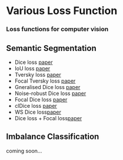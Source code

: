 # Various Loss Function
### Loss functions for computer vision

## Semantic Segmentation
* Dice loss [paper](https://arxiv.org/abs/1606.04797/)
* IoU loss [paper](https://www.cs.umanitoba.ca/~ywang/papers/isvc16.pdf)
* Tversky loss [paper](https://arxiv.org/abs/1706.05721)
* Focal Tversky loss [paper](https://arxiv.org/pdf/1810.07842.pdf)
* Gneralised Dice loss [paper](https://arxiv.org/abs/1707.03237)
* Noise-robust Dice loss [paper](https://ieeexplore.ieee.org/document/9109297)
* Focal Dice loss [paper](https://www.sciencedirect.com/science/article/pii/S1361841521003042)
* clDice loss [paper](https://openaccess.thecvf.com/content/CVPR2021/papers/Shit_clDice_-_A_Novel_Topology-Preserving_Loss_Function_for_Tubular_Structure_CVPR_2021_paper.pdf)
* WS Dice loss[paper](https://ieeexplore.ieee.org/stamp/stamp.jsp?arnumber=9180275)
* Dice loss + Focal loss[paper](https://arxiv.org/pdf/1808.05238.pdf) 




## Imbalance Classification
coming soon...

